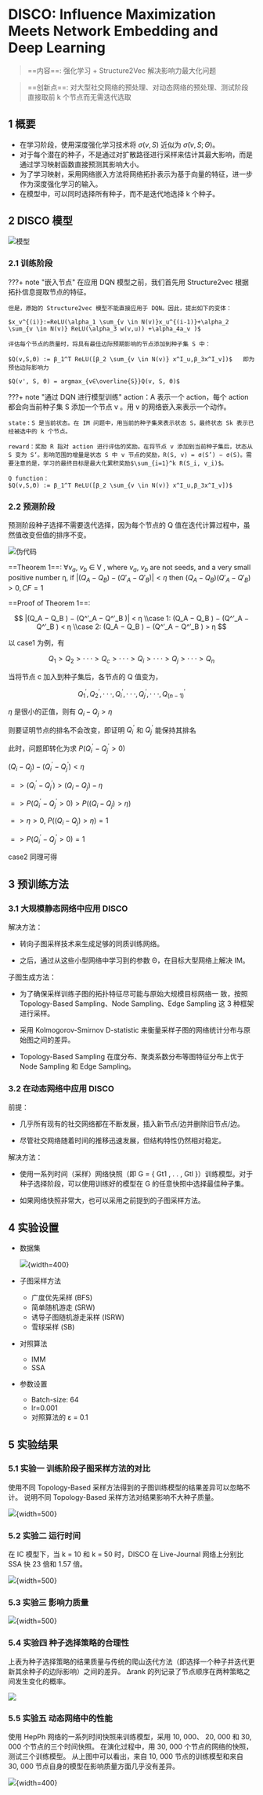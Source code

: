 # DISCO: Influence Maximization Meets Network Embedding and Deep Learning

> ==内容==: 强化学习 + Structure2Vec 解决影响力最大化问题

> ==创新点==: 对大型社交网络的预处理、对动态网络的预处理、测试阶段直接取前 k 个节点而无需迭代选取

## 1 概要
  - 在学习阶段，使用深度强化学习技术将 $\sigma(v, S)$ 近似为 $\widetilde{\sigma}(v, S; Θ)$。
  - 对于每个潜在的种子，不是通过对扩散路径进行采样来估计其最大影响，而是通过学习映射函数直接预测其影响大小。
  - 为了学习映射，采用网络嵌入方法将网络拓扑表示为基于向量的特征，进一步作为深度强化学习的输入。
  - 在模型中，可以同时选择所有种子，而不是迭代地选择 k 个种子。

## 2 DISCO 模型
![模型](DISCO-1.png)

### 2.1 训练阶段
???+ note "嵌入节点"
    在应用 DQN 模型之前，我们首先用 Structure2vec 根据拓扑信息提取节点的特征。

    但是，原始的 Structure2vec 模型不能直接应用于 DQN。因此，提出如下的变体：

    $x_v^{(i)}:=ReLU(\alpha_1 \sum_{v \in N(v)}x_u^{(i-1)}+\alpha_2 \sum_{v \in N(v)} ReLU(\alpha_3 w(v,u)) +\alpha_4a_v )$

    评估每个节点的质量时，将具有最佳边际预期影响的节点添加到种子集 S 中：

    $Q(v,S,Θ) := β_1^T ReLU([β_2 \sum_{v \in N(v)} x^I_u,β_3x^I_v])$   即为预估边际影响力

    $Q(v', S, Θ) = argmax_{v∈\overline{S}}Q(v, S, Θ)$

???+ note "通过 DQN 进行模型训练"
    action：A 表示一个 action，每个 action 都会向当前种子集 S 添加一个节点 v 。用 v 的网络嵌入来表示一个动作。

    state：S 是当前状态。在 IM 问题中，用当前的种子集来表示状态 S，最终状态 Sk 表示已经被选中的 k 个节点。

    reward：奖励 R 指对 action 进行评估的奖励。在将节点 v 添加到当前种子集后，状态从 S 变为 S‘。影响范围的增量是状态 S 中 v 节点的奖励，R(S, v) = σ(S’) − σ(S)。需要注意的是，学习的最终目标是最大化累积奖励$\sum_{i=1}^k R(S_i, v_i)$。

    Q function：
    $Q(v,S,Θ) := β_1^T ReLU([β_2 \sum_{v \in N(v)} x^I_u,β_3x^I_v])$

### 2.2 预测阶段
预测阶段种子选择不需要迭代选择，因为每个节点的 Q 值在迭代计算过程中，虽然值改变但值的排序不变。

![伪代码](DISCO-2.png)

==Theorem 1==: ∀$v_a$, $v_b$ ∈ V , where $v_a$, $v_b$ are not seeds, and a very small positive number η, if $|(Q_A −Q_B)−(Q′_A −Q′_B)|<η$
then $(Q_A −Q_B)(Q′_A −Q′_B)>0,CF=1$

==Proof of Theorem 1==:

$$
|(Q_A − Q_B ) − (Q^′_A − Q^′_B )| < η
\\case 1: (Q_A − Q_B ) − (Q^′_A − Q^′_B ) < η
\\case 2: (Q_A − Q_B ) − (Q^′_A − Q^′_B ) > η
$$

以 case1 为例，有

$$
Q_1 > Q_2 > ··· > Q_c > ··· > Q_i > ··· > Q_j > ··· > Q_n
$$

当将节点 c 加入到种子集后，各节点的 Q 值变为，

$$
Q^′_1,Q^′_2,··· ,Q^′_i,··· ,Q^′_j,··· ,Q^′_{(n−1)}
$$

$η$ 是很小的正值，则有 $Q_i − Q_j > η$

则要证明节点的排名不会改变，即证明 $Q^′_i$ 和 $Q^′_j$ 能保持其排名

此时，问题即转化为求 $P(Q^′_i - Q^′_j > 0)$

 $(Q_i−Q_j)−(Q^′_i−Q^′_j)<η$

$=>  (Q^′_i−Q^′_j)>(Q_i−Q_j)−η$

$=> P(Q^′_i −Q^′_j >0)>P((Q_i −Q_j)>η)$

$=> η > 0$, $P((Q_i−Q_j) > η) = 1$

$=> P(Q^′_i−Q^′_j > 0) = 1$

case2 同理可得


## 3 预训练方法

### 3.1 大规模静态网络中应用 DISCO

解决方法：

- 转向子图采样技术来生成足够的同质训练网络。

- 之后，通过从这些小型网络中学习到的参数 Θ，在目标大型网络上解决 IM。

子图生成方法：

- 为了确保采样训练子图的拓扑特征尽可能与原始大规模目标网络一
致，按照 Topology-Based Sampling、Node Sampling、Edge Sampling 这 3 种框架进行采样。

- 采用 Kolmogorov-Smirnov D-statistic 来衡量采样子图的网络统计分布与原始图之间的差异。

- Topology-Based Sampling 在度分布、聚类系数分布等图特征分布上优于 Node Sampling 和 Edge Sampling。

### 3.2 在动态网络中应用 DISCO

前提：

- 几乎所有现有的社交网络都在不断发展，插入新节点/边并删除旧节点/边。

- 尽管社交网络随着时间的推移迅速发展，但结构特性仍然相对稳定。

解决方法：

- 使用一系列时间（采样）网络快照（即 G = { Gt1 , . . , Gtl }）训练模型。对于种子选择阶段，可以使用训练好的模型在 G 的任意快照中选择最佳种子集。

- 如果网络快照非常大，也可以采用之前提到的子图采样方法。


## 4 实验设置

- 数据集

    ![](DISCO-3.png){width=400}

- 子图采样方法

    - 广度优先采样 (BFS) 
    - 简单随机游走 (SRW)
    - 诱导子图随机游走采样 (ISRW) 
    - 雪球采样 (SB)

- 对照算法

    - IMM
    - SSA

- 参数设置

    - Batch-size: 64
    - lr=0.001
    - 对照算法的 ε = 0.1


## 5 实验结果

### 5.1 实验一  训练阶段子图采样方法的对比
使用不同 Topology-Based 采样方法得到的子图训练模型的结果差异可以忽略不计。
说明不同 Topology-Based 采样方法对结果影响不大种子质量。

![](DISCO-ex1.png){width=500}

### 5.2 实验二  运行时间
在 IC 模型下，当 k = 10 和 k = 50 时，DISCO 在 Live-Journal 网络上分别比 SSA 快 23 倍和 1.57 倍。

![](DISCO-ex2.png){width=500}

### 5.3 实验三  影响力质量

![](DISCO-ex3.png){width=500}


### 5.4 实验四  种子选择策略的合理性
上表为种子选择策略的结果质量与传统的爬山迭代方法（即选择一个种子并迭代更新其余种子的边际影响）之间的差异。
∆rank 的列记录了节点顺序在两种策略之间发生变化的概率。

![](DISCO-ex4.png)



### 5.5 实验五  动态网络中的性能
使用 HepPh 网络的一系列时间快照来训练模型，采用 10, 000、 20, 000 和 30, 000 个节点的三个时间快照。
在演化过程中，用 30, 000 个节点的网络的快照，测试三个训练模型。
从上图中可以看出，来自 10, 000 节点的训练模型和来自 30, 000 节点自身的模型在影响质量方面几乎没有差异。

![](DISCO-ex5.png){width=400}
